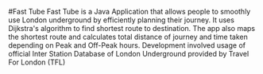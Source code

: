 #Fast Tube
Fast Tube is a Java Application that allows people to smoothly use London underground by
efficiently planning their journey. It uses Dijkstra's algorithm to find shortest route to destination. The app also maps the shortest route and calculates total distance of journey and time taken depending on Peak and Off-Peak hours. Development involved usage of official Inter Station Database of London Underground provided by Travel For London (TFL)
